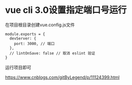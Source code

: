 # vue cli 3.0设置指定端口号运行

在项目根目录创建vue.config.js文件

```
module.exports = {
  devServer: {
    port: 3000, // 端口
  },
  // lintOnSave: false // 取消 eslint 验证
}
```

运行项目即可







https://www.cnblogs.com/gitByLegend/p/11124399.html